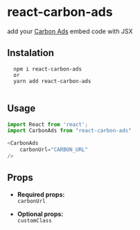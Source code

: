 # react-carbon-ads

add your [Carbon Ads](https://www.carbonads.net/) embed code with JSX

## Instalation

````
  npm i react-carbon-ads
  or 
  yarn add react-carbon-ads
  
````
## Usage

```js
import React from 'react';
import CarbonAds from "react-carbon-ads"

<CarbonAds 
    carbonUrl="CARBON_URL"
/>

```
## Props

- **Required props:**<br/>
`carbonUrl`

- **Optional props:**<br/>
`customClass`



